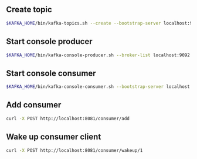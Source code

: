## Create topic

```bash
$KAFKA_HOME/bin/kafka-topics.sh --create --bootstrap-server localhost:9092 --replication-factor 1 --partitions 5 --topic CounterNumberTopic
```

## Start console producer

```bash
$KAFKA_HOME/bin/kafka-console-producer.sh --broker-list localhost:9092 --topic CounterNumberTopic
```

## Start console consumer

```bash
$KAFKA_HOME/bin/kafka-console-consumer.sh --bootstrap-server localhost:9092 --topic CounterNumberTopic
```

## Add consumer

```bash
curl -X POST http://localhost:8081/consumer/add
```

## Wake up consumer client

```bash
curl -X POST http://localhost:8081/consumer/wakeup/1
```
